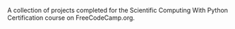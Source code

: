 A collection of projects completed for the Scientific Computing With Python Certification course on FreeCodeCamp.org.
